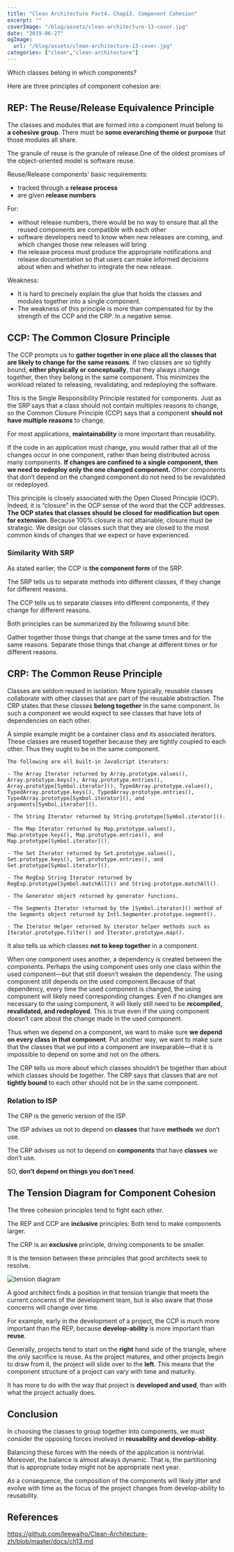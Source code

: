 ```yaml
---
title: "Clean Architecture Part4. Chap13. Component Cohesion"
excerpt: ""
coverImage: "/blog/assets/clean-architecture-13-cover.jpg"
date: "2019-06-27"
ogImage:
  url: "/blog/assets/clean-architecture-13-cover.jpg"
categories: ["clean","clean-architecture"]
---
```


Which classes belong in which components? 

Here are three principles of component cohesion are:

## REP: The Reuse/Release Equivalence Principle

The classes and modules that are formed into a component must belong to **a cohesive group**.  There must be **some overarching theme or purpose** that those modules all share.

The granule of reuse is the granule of release.One of the oldest promises of the object-oriented model is software reuse.

Reuse/Release components' basic requirements:
- tracked through a **release process**
- are given **release numbers**

For:
- without release numbers, there would be no way to ensure that all the reused components are compatible with each other
- software developers need to know when new releases are coming, and which changes those new releases will bring
- the release process must produce the appropriate notifications and release documentation so that users can make informed decisions about when and whether to integrate the new release.

Weakness:
- It is hard to precisely explain the glue that holds the classes and modules together into a single component.
- The weakness of this principle is more than compensated for by the strength of the CCP and the CRP. In a negative sense.

## CCP: The Common Closure Principle

The CCP prompts us to **gather together in one place all the classes that are likely to change for the same reasons**.
If two classes are so tightly bound, **either physically or conceptually**, that they always change together, then they belong in the same component. This minimizes the workload related to releasing, revalidating, and redeploying the software. 

This is the Single Responsibility Principle restated for components. Just as the SRP says that a class should not contain multiples reasons to change, so the Common Closure Principle (CCP) says that a component **should not have multiple reasons** to change.

For most applications, **maintainability** is more important than reusability.

If the code in an application must change, you would rather that all of the changes occur in one component, rather than being distributed across many components. **If changes are confined to a single component, then we need to redeploy only the one changed component.** Other components that don’t depend on the changed component do not need to be revalidated or redeployed.

This principle is closely associated with the Open Closed Principle (OCP). Indeed, it is “closure” in the OCP sense of the word that the CCP addresses. **The OCP states that classes should be closed for modification but open for extension**. Because 100% closure is not attainable, closure must be strategic. We design our classes such that they are closed to the most common kinds of changes that we expect or have experienced.

### Similarity With SRP

As stated earlier, the CCP is **the component form** of the SRP. 

The SRP tells us to separate methods into different classes, if they change for different reasons. 

The CCP tells us to separate classes into different components, if they change for different reasons.

Both principles can be summarized by the following sound bite:

Gather together those things that change at the same times and for the same reasons. Separate those things that change at different times or for different reasons.

## CRP: The Common Reuse Principle

Classes are seldom reused in isolation. More typically, reusable classes collaborate with other classes that are part of the reusable abstraction. The CRP states that these classes **belong together** in the same component. In such a component we would expect to see classes that have lots of dependencies on each other.

A simple example might be a container class and its associated iterators. These classes are reused together because they are tightly coupled to each other. Thus they ought to be in the same component.

```
The following are all built-in JavaScript iterators:

- The Array Iterator returned by Array.prototype.values(), Array.prototype.keys(), Array.prototype.entries(), Array.prototype[Symbol.iterator](), TypedArray.prototype.values(), TypedArray.prototype.keys(), TypedArray.prototype.entries(), TypedArray.prototype[Symbol.iterator](), and arguments[Symbol.iterator]().

- The String Iterator returned by String.prototype[Symbol.iterator]().

- The Map Iterator returned by Map.prototype.values(), Map.prototype.keys(), Map.prototype.entries(), and Map.prototype[Symbol.iterator]().

- The Set Iterator returned by Set.prototype.values(), Set.prototype.keys(), Set.prototype.entries(), and Set.prototype[Symbol.iterator]().

- The RegExp String Iterator returned by RegExp.prototype[Symbol.matchAll]() and String.prototype.matchAll().

- The Generator object returned by generator functions.

- The Segments Iterator returned by the [Symbol.iterator]() method of the Segments object returned by Intl.Segmenter.prototype.segment().

- The Iterator Helper returned by iterator helper methods such as Iterator.prototype.filter() and Iterator.prototype.map().
```

It also tells us which classes **not to keep together** in a component. 

When one component uses another, a dependency is created between the components. Perhaps the using component uses only one class within the used component—but that still doesn’t weaken the dependency. The using component still depends on the used component.Because of that dependency, every time the used component is changed, the using component will likely need corresponding changes. Even if no changes are necessary to the using component, it will likely still need to be **recompiled, revalidated, and redeployed**. This is true even if the using component doesn’t care about the change made in the used component.

Thus when we depend on a component, we want to make sure **we depend on every class in that component**. Put another way, we want to make sure that the classes that we put into a component are inseparable—that it is impossible to depend on some and not on the others.

 The CRP tells us more about which classes shouldn’t be together than about which classes should be together. The CRP says that classes that are not **tightly bound** to each other should not be in the same component.

### Relation to ISP

The CRP is the generic version of the ISP. 

The ISP advises us not to depend on **classes** that have **methods** we don’t use. 

The CRP advises us not to depend on **components** that have **classes** we don’t use.

SO, **don’t depend on things you don’t need**.

## The Tension Diagram for Component Cohesion

The three cohesion principles tend to fight each other. 

The REP and CCP are **inclusive** principles: Both tend to make components larger. 

The CRP is an **exclusive** principle, driving components to be smaller. 

It is the tension between these principles that good architects seek to resolve.

![tension diagram](/blog/assets/clean-architecture/13-tension-diagram.png)

A good architect finds a position in that tension triangle that meets the current concerns of the development team, but is also aware that those concerns will change over time. 

For example, early in the development of a project, the CCP is much more important than the REP, because **develop-ability** is more important than **reuse**.

Generally, projects tend to start on the **right** hand side of the triangle, where the only sacrifice is reuse. As the project matures, and other projects begin to draw from it, the project will slide over to the **left**. This means that the component structure of a project can vary with time and maturity.

 It has more to do with the way that project is **developed and used**, than with what the project actually does.

## Conclusion

In choosing the classes to group together into components, we must consider the opposing forces involved in **reusability and develop-ability**.

Balancing these forces with the needs of the application is nontrivial. Moreover, the balance is almost always dynamic. That is, the partitioning that is appropriate today might not be appropriate next year. 

As a consequence, the composition of the components will likely jitter and evolve with time as the focus of the project changes from develop-ability to reusability.

## References

https://github.com/leewaiho/Clean-Architecture-zh/blob/master/docs/ch13.md
